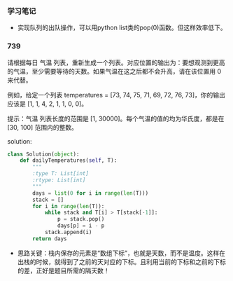 ### 学习笔记

- 实现队列的出队操作，可以用python list类的pop(0)函数。但这样效率低下。

### 739

请根据每日 气温 列表，重新生成一个列表。对应位置的输出为：要想观测到更高的气温，至少需要等待的天数。如果气温在这之后都不会升高，请在该位置用 0 来代替。

例如，给定一个列表 temperatures = [73, 74, 75, 71, 69, 72, 76, 73]，你的输出应该是 [1, 1, 4, 2, 1, 1, 0, 0]。

提示：气温 列表长度的范围是 [1, 30000]。每个气温的值的均为华氏度，都是在 [30, 100] 范围内的整数。

solution:

```python
class Solution(object):
    def dailyTemperatures(self, T):
        """
        :type T: List[int]
        :rtype: List[int]
        """
        days = list(0 for i in range(len(T)))
        stack = []
        for i in range(len(T)):
            while stack and T[i] > T[stack[-1]]:
                p = stack.pop()
                days[p] = i - p
            stack.append(i)
        return days
```

- 思路关键：栈内保存的元素是“数组下标”，也就是天数，而不是温度。这样在出栈的时候，就得到了之前的天对应的下标。且利用当前的下标和之前的下标的差，正好是题目所需的隔天数！